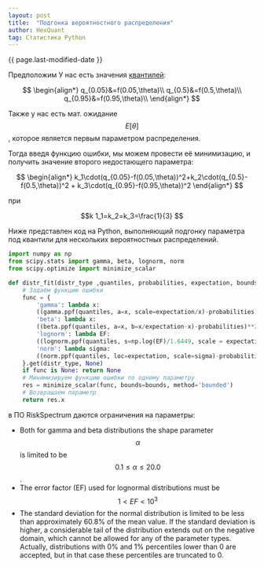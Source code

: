 ```yaml
---
layout: post
title:  "Подгонка вероятностного распределения"
author: HexQuant
tag: Статистика Python
---
```


{{ page.last-modified-date }}

<!-- Mathjax Support -->
<script type="text/javascript" async
  src="https://cdn.mathjax.org/mathjax/latest/MathJax.js?config=TeX-MML-AM_CHTML">
</script>

Предположим У нас есть значения [квантилей](https://ru.wikipedia.org/wiki/Квантиль):

$$
\begin{align*}
q_{0.05}&=f(0.05,\theta)\\
q_{0.5}&=f(0.5,\theta)\\
q_{0.95}&=f(0.95,\theta)\\
\end{align*}
$$

Также у нас есть мат. ожидание $$ E[\theta] $$, которое является первым параметром распределения.

Тогда введя функцию ошибки, мы можем провести её минимизацию, и получить значение второго недостающего параметра:

$$
\begin{align*}
k_1\cdot(q_{0.05}-f(0.05,\theta))^2+k_2\cdot(q_{0.5}-f(0.5,\theta))^2 + k_3\cdot(q_{0.95}-f(0.95,\theta))^2 
\end{align*}
$$

при

$$k 1_1=k_2=k_3=\frac{1}{3} $$

Ниже представлен код на Python, выполняющий подгонку параметра под квантили для нескольких вероятностных распределений. 
```python
import numpy as np
from scipy.stats import gamma, beta, lognorm, norm
from scipy.optimize import minimize_scalar

def distr_fit(distr_type ,quantiles, probabilities, expectation, bounds=np.array([10*-3, 10**3])):
    # Задаём функцию ошибки
    func = {
        'gamma': lambda x: 
        ((gamma.ppf(quantiles, a=x, scale=expectation/x)-probabilities)**2).sum(),
        'beta': lambda x: 
        ((beta.ppf(quantiles, a=x, b=x/expectation-x)-probabilities)**2).sum(),
        'lognorm': lambda EF: 
        ((lognorm.ppf(quantiles, s=np.log(EF)/1.6449, scale = expectation)-probabilities)**2).sum(),
        'norm': lambda sigma: 
        ((norm.ppf(quantiles, loc=expectation, scale=sigma)-probabilities)**2).sum()
    }.get(distr_type, None)
    if func is None: return None
    # Минимизируем функцию ошибки по одному параметру
    res = minimize_scalar(func, bounds=bounds, method='bounded')
    # Возвращаем параметр
    return res.x
```
в ПО RiskSpectrum даются ограничения на параметры:
* Both for gamma and beta distributions the shape parameter $$ \alpha $$ is limited to be $$ 0.1 \leq \alpha \leq 20.0 $$.
* The error factor (EF) used for lognormal distributions must be $$ 1 < EF < 10^3 $$
* The standard deviation for the normal distribution is limited to be less than approximately 60.8% of the mean value. If the standard deviation is higher, a considerable tail of the distribution extends out on the negative domain, which cannot be allowed for any of the parameter types. Actually, distributions with 0% and 1% percentiles lower than 0 are accepted, but in that case these percentiles are truncated to 0.
